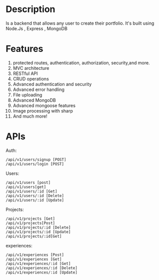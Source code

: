 # Description #
Is a backend that allows any user to create their portfolio. It's built using Node.Js , Express , MongoDB 

# Features #

1. protected routes, authentication, authorization, security,and more.
2. MVC architecture
3. RESTful API
4. CRUD operations
5. Advanced authentication and security
6. Advanced error handling
7. File uploading
8. Advanced MongoDB
9. Advanced mongoose features
10. Image processing with sharp
11. And much more!
# APIs # 
Auth:
~~~
/api/v1/users/signup [POST]
/api/v1/users/login [POST]
~~~
Users:
~~~
/api/v1/users [post]
/api/v1/users[get]
/api/v1/users/:id [Get]
/api/v1/users/:id [Delete]
/api/v1/users/:id [Update]
~~~
Projects:
~~~
/api/v1/projects [Get]
/api/v1/projects[Post]
/api/v1/projects/:id [Delete]
/api/v1/projects/:id [Update]
/api/v1/projects/:id[Get]
~~~
experiences:
~~~
/api/v1/experiences [Post]
/api/v1/experiences [Get]
/api/v1/experiences/:id [Get]
/api/v1/experiences/:id [Delete]
/api/v1/experiences/:id [Update]


